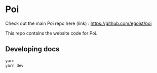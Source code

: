 # Poi

Check out the main Poi repo here (link) : https://github.com/egoist/poi

This repo contains the website code for Poi.

## Developing docs

```bash
yarn 
yarn dev
```
